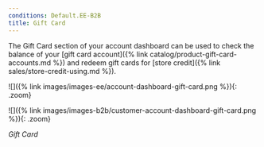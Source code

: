 ```yaml
---
conditions: Default.EE-B2B
title: Gift Card
---
```


The Gift Card section of your account dashboard can be used to check the balance of your [gift card account]({% link catalog/product-gift-card-accounts.md %}) and redeem gift cards for [store credit]({% link sales/store-credit-using.md %}).

<!--{% if "Default.EE Only" contains site.edition %}-->
![]({% link images/images-ee/account-dashboard-gift-card.png %}){: .zoom}
<!--{% endif %}-->
<!--{% if "Default.B2B Only" contains site.edition %}-->
![]({% link images/images-b2b/customer-account-dashboard-gift-card.png %}){: .zoom}
<!--{% endif %}-->
_Gift Card_
